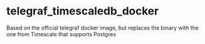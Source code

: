 # telegraf_timescaledb_docker
Based on the official telegraf docker image, but replaces the binary with the one from Timescale that supports Postgres
